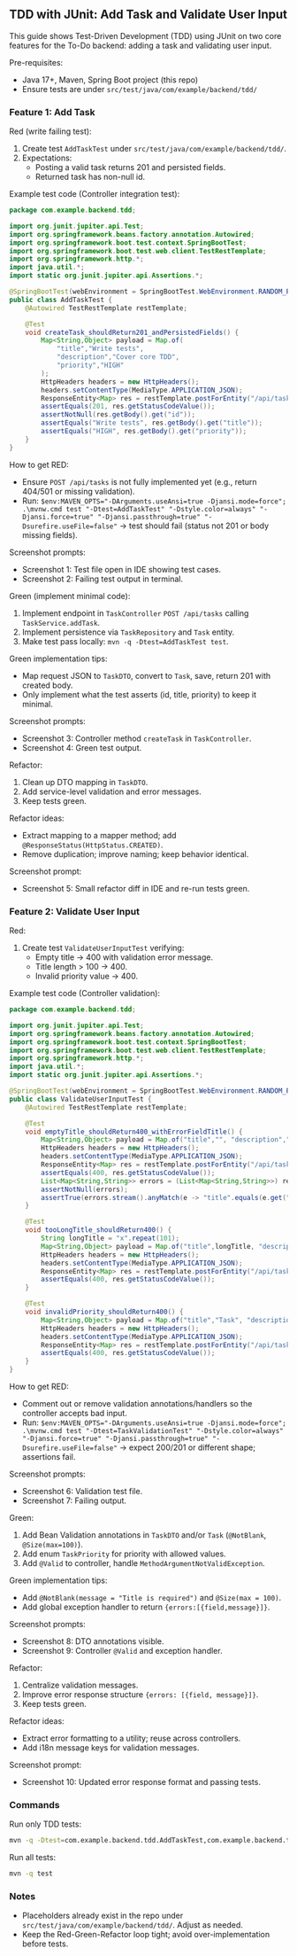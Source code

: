 ## TDD with JUnit: Add Task and Validate User Input

This guide shows Test-Driven Development (TDD) using JUnit on two core features for the To-Do backend: adding a task and validating user input.

Pre-requisites:
- Java 17+, Maven, Spring Boot project (this repo)
- Ensure tests are under `src/test/java/com/example/backend/tdd/`

### Feature 1: Add Task

Red (write failing test):
1. Create test `AddTaskTest` under `src/test/java/com/example/backend/tdd/`.
2. Expectations:
   - Posting a valid task returns 201 and persisted fields.
   - Returned task has non-null id.

Example test code (Controller integration test):
```java
package com.example.backend.tdd;

import org.junit.jupiter.api.Test;
import org.springframework.beans.factory.annotation.Autowired;
import org.springframework.boot.test.context.SpringBootTest;
import org.springframework.boot.test.web.client.TestRestTemplate;
import org.springframework.http.*;
import java.util.*;
import static org.junit.jupiter.api.Assertions.*;

@SpringBootTest(webEnvironment = SpringBootTest.WebEnvironment.RANDOM_PORT)
public class AddTaskTest {
    @Autowired TestRestTemplate restTemplate;

    @Test
    void createTask_shouldReturn201_andPersistedFields() {
        Map<String,Object> payload = Map.of(
            "title","Write tests",
            "description","Cover core TDD",
            "priority","HIGH"
        );
        HttpHeaders headers = new HttpHeaders();
        headers.setContentType(MediaType.APPLICATION_JSON);
        ResponseEntity<Map> res = restTemplate.postForEntity("/api/tasks", new HttpEntity<>(payload, headers), Map.class);
        assertEquals(201, res.getStatusCodeValue());
        assertNotNull(res.getBody().get("id"));
        assertEquals("Write tests", res.getBody().get("title"));
        assertEquals("HIGH", res.getBody().get("priority"));
    }
}
```

How to get RED:
- Ensure `POST /api/tasks` is not fully implemented yet (e.g., return 404/501 or missing validation).
- Run: `$env:MAVEN_OPTS="-DArguments.useAnsi=true -Djansi.mode=force"; .\mvnw.cmd test "-Dtest=AddTaskTest" "-Dstyle.color=always" "-Djansi.force=true" "-Djansi.passthrough=true" "-Dsurefire.useFile=false"` → test should fail (status not 201 or body missing fields).

Screenshot prompts:
- Screenshot 1: Test file open in IDE showing test cases.
- Screenshot 2: Failing test output in terminal.

Green (implement minimal code):
1. Implement endpoint in `TaskController` `POST /api/tasks` calling `TaskService.addTask`.
2. Implement persistence via `TaskRepository` and `Task` entity.
3. Make test pass locally: `mvn -q -Dtest=AddTaskTest test`.

Green implementation tips:
- Map request JSON to `TaskDTO`, convert to `Task`, save, return 201 with created body.
- Only implement what the test asserts (id, title, priority) to keep it minimal.

Screenshot prompts:
- Screenshot 3: Controller method `createTask` in `TaskController`.
- Screenshot 4: Green test output.

Refactor:
1. Clean up DTO mapping in `TaskDTO`.
2. Add service-level validation and error messages.
3. Keep tests green.

Refactor ideas:
- Extract mapping to a mapper method; add `@ResponseStatus(HttpStatus.CREATED)`.
- Remove duplication; improve naming; keep behavior identical.

Screenshot prompt:
- Screenshot 5: Small refactor diff in IDE and re-run tests green.

### Feature 2: Validate User Input

Red:
1. Create test `ValidateUserInputTest` verifying:
   - Empty title → 400 with validation error message.
   - Title length > 100 → 400.
   - Invalid priority value → 400.

Example test code (Controller validation):
```java
package com.example.backend.tdd;

import org.junit.jupiter.api.Test;
import org.springframework.beans.factory.annotation.Autowired;
import org.springframework.boot.test.context.SpringBootTest;
import org.springframework.boot.test.web.client.TestRestTemplate;
import org.springframework.http.*;
import java.util.*;
import static org.junit.jupiter.api.Assertions.*;

@SpringBootTest(webEnvironment = SpringBootTest.WebEnvironment.RANDOM_PORT)
public class ValidateUserInputTest {
    @Autowired TestRestTemplate restTemplate;

    @Test
    void emptyTitle_shouldReturn400_withErrorFieldTitle() {
        Map<String,Object> payload = Map.of("title","", "description","desc", "priority","LOW");
        HttpHeaders headers = new HttpHeaders();
        headers.setContentType(MediaType.APPLICATION_JSON);
        ResponseEntity<Map> res = restTemplate.postForEntity("/api/tasks", new HttpEntity<>(payload, headers), Map.class);
        assertEquals(400, res.getStatusCodeValue());
        List<Map<String,String>> errors = (List<Map<String,String>>) res.getBody().get("errors");
        assertNotNull(errors);
        assertTrue(errors.stream().anyMatch(e -> "title".equals(e.get("field"))));
    }

    @Test
    void tooLongTitle_shouldReturn400() {
        String longTitle = "x".repeat(101);
        Map<String,Object> payload = Map.of("title",longTitle, "description","desc", "priority","LOW");
        HttpHeaders headers = new HttpHeaders();
        headers.setContentType(MediaType.APPLICATION_JSON);
        ResponseEntity<Map> res = restTemplate.postForEntity("/api/tasks", new HttpEntity<>(payload, headers), Map.class);
        assertEquals(400, res.getStatusCodeValue());
    }

    @Test
    void invalidPriority_shouldReturn400() {
        Map<String,Object> payload = Map.of("title","Task", "description","desc", "priority","INVALID");
        HttpHeaders headers = new HttpHeaders();
        headers.setContentType(MediaType.APPLICATION_JSON);
        ResponseEntity<Map> res = restTemplate.postForEntity("/api/tasks", new HttpEntity<>(payload, headers), Map.class);
        assertEquals(400, res.getStatusCodeValue());
    }
}
```

How to get RED:
- Comment out or remove validation annotations/handlers so the controller accepts bad input.
- Run: `$env:MAVEN_OPTS="-DArguments.useAnsi=true -Djansi.mode=force"; .\mvnw.cmd test "-Dtest=TaskValidationTest" "-Dstyle.color=always" "-Djansi.force=true" "-Djansi.passthrough=true" "-Dsurefire.useFile=false"` → expect 200/201 or different shape; assertions fail.

Screenshot prompts:
- Screenshot 6: Validation test file.
- Screenshot 7: Failing output.

Green:
1. Add Bean Validation annotations in `TaskDTO` and/or `Task` (`@NotBlank`, `@Size(max=100)`).
2. Add enum `TaskPriority` for priority with allowed values.
3. Add `@Valid` to controller, handle `MethodArgumentNotValidException`.

Green implementation tips:
- Add `@NotBlank(message = "Title is required")` and `@Size(max = 100)`.
- Add global exception handler to return `{errors:[{field,message}]}`.

Screenshot prompts:
- Screenshot 8: DTO annotations visible.
- Screenshot 9: Controller `@Valid` and exception handler.

Refactor:
1. Centralize validation messages.
2. Improve error response structure `{errors: [{field, message}]}`.
3. Keep tests green.

Refactor ideas:
- Extract error formatting to a utility; reuse across controllers.
- Add i18n message keys for validation messages.

Screenshot prompt:
- Screenshot 10: Updated error response format and passing tests.

### Commands

Run only TDD tests:
```bash
mvn -q -Dtest=com.example.backend.tdd.AddTaskTest,com.example.backend.tdd.ValidateUserInputTest test
```

Run all tests:
```bash
mvn -q test
```

### Notes
- Placeholders already exist in the repo under `src/test/java/com/example/backend/tdd/`. Adjust as needed.
- Keep the Red-Green-Refactor loop tight; avoid over-implementation before tests.


